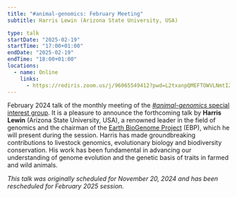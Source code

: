 ```yaml
---
title: "#animal-genomics: February Meeting"
subtitle: Harris Lewin (Arizona State University, USA)

type: talk
startDate: "2025-02-19"
startTime: "17:00+01:00"
endDate: "2025-02-19"
endTime: "18:00+01:00"
locations:
  - name: Online
    links:
      - https://rediris.zoom.us/j/96065549412?pwd=L2txanpQMEFTOWVLNmtIZyt6M3NnUT09
---
```


February 2024 talk of the monthly meeting of the [_#animal-genomics_ special interest group](/special-interest-groups/animal-genomics).
It is a pleasure to announce the forthcoming talk by **Harris Lewin** (Arizona State University, USA), a renowned leader in the field of genomics and the chairman of the [Earth BioGenome Project](https://www.earthbiogenome.org/) (EBP), which he will present during the session. Harris has made groundbreaking contributions to livestock genomics, evolutionary biology and biodiversity conservation. His work has been fundamental in advancing our understanding of genome evolution and the genetic basis of traits in farmed and wild animals.

*This talk was originally scheduled for November 20, 2024 and has been rescheduled for February 2025 session.*